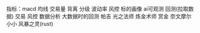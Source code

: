 指标：macd 均线 交易量 背离
分级
波动率
风控
标的画像
ai可观测
回测(拉取数据) 交易 风控 数据分析 大数据时的回测
帕吉 光之法师 炼金术师 赏金 奈文摩尔 小小 风暴之灵(rust)